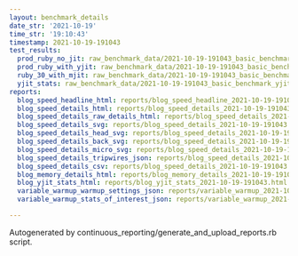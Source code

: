 ```yaml
---
layout: benchmark_details
date_str: '2021-10-19'
time_str: '19:10:43'
timestamp: 2021-10-19-191043
test_results:
  prod_ruby_no_jit: raw_benchmark_data/2021-10-19-191043_basic_benchmark_prod_ruby_no_jit.json
  prod_ruby_with_yjit: raw_benchmark_data/2021-10-19-191043_basic_benchmark_prod_ruby_with_yjit.json
  ruby_30_with_mjit: raw_benchmark_data/2021-10-19-191043_basic_benchmark_ruby_30_with_mjit.json
  yjit_stats: raw_benchmark_data/2021-10-19-191043_basic_benchmark_yjit_stats.json
reports:
  blog_speed_headline_html: reports/blog_speed_headline_2021-10-19-191043.html
  blog_speed_details_html: reports/blog_speed_details_2021-10-19-191043.html
  blog_speed_details_raw_details_html: reports/blog_speed_details_2021-10-19-191043.raw_details.html
  blog_speed_details_svg: reports/blog_speed_details_2021-10-19-191043.svg
  blog_speed_details_head_svg: reports/blog_speed_details_2021-10-19-191043.head.svg
  blog_speed_details_back_svg: reports/blog_speed_details_2021-10-19-191043.back.svg
  blog_speed_details_micro_svg: reports/blog_speed_details_2021-10-19-191043.micro.svg
  blog_speed_details_tripwires_json: reports/blog_speed_details_2021-10-19-191043.tripwires.json
  blog_speed_details_csv: reports/blog_speed_details_2021-10-19-191043.csv
  blog_memory_details_html: reports/blog_memory_details_2021-10-19-191043.html
  blog_yjit_stats_html: reports/blog_yjit_stats_2021-10-19-191043.html
  variable_warmup_warmup_settings_json: reports/variable_warmup_2021-10-19-191043.warmup_settings.json
  variable_warmup_stats_of_interest_json: reports/variable_warmup_2021-10-19-191043.stats_of_interest.json

---
```

Autogenerated by continuous_reporting/generate_and_upload_reports.rb script.
